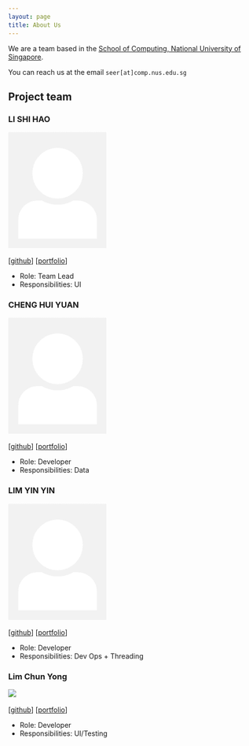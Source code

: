 ```yaml
---
layout: page
title: About Us
---
```


We are a team based in the [School of Computing, National University of Singapore](http://www.comp.nus.edu.sg).

You can reach us at the email `seer[at]comp.nus.edu.sg`

## Project team


### LI SHI HAO

<img src="images/l-shihao.png" width="200px">

[[github](http://github.com/l-shihao)]
[[portfolio](team/l-shihao.md)]

* Role: Team Lead
* Responsibilities: UI

### CHENG HUI YUAN

<img src="images/chenghuiyuan.png" width="200px">

[[github](http://github.com/chenghuiyuan)] [[portfolio](team/chenghuiyuan.md)]

* Role: Developer
* Responsibilities: Data

### LIM YIN YIN

<img src="images/yinyin377.png" width="200px">

[[github](http://github.com/yinyin377)]
[[portfolio](team/yinyin377.md)]

* Role: Developer
* Responsibilities: Dev Ops + Threading

### Lim Chun Yong


<img src="https://avatars.githubusercontent.com/u/45939235?v=4" width="100">

[[github](http://github.com/jr-mojito)] [[portfolio](team/jr-mojito.md)]

* Role: Developer
* Responsibilities: UI/Testing
